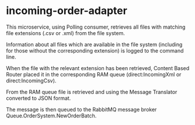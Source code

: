# incoming-order-adapter

This microservice, using Polling consumer, retrieves all files with matching file extensions (.csv or .xml) from the file system.

Information about all files which are available in the file system (including for those without the corresponding extension) is logged to the command line.

When the file with the relevant extension has been retrieved, Content Based Router placed it in the corresponding RAM queue (direct:IncomingXml or direct:IncomingCsv).

From the RAM queue file is retrieved and using the Message Translator converted to JSON format.

The message is then queued to the RabbitMQ message broker Queue.OrderSystem.NewOrderBatch.
